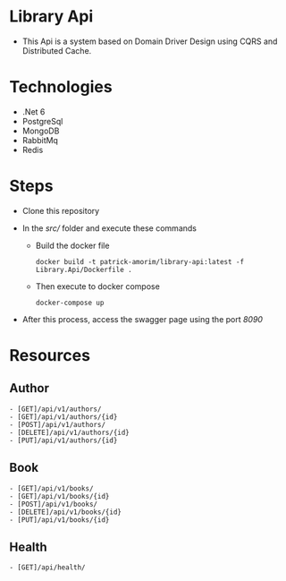 # Library Api

- This Api is a system based on Domain Driver Design using CQRS and Distributed Cache.


# Technologies

- .Net 6
- PostgreSql
- MongoDB
- RabbitMq
- Redis

# Steps

- Clone this repository

- In the *src/* folder and execute these commands
     - Build the docker file
        ```
        docker build -t patrick-amorim/library-api:latest -f Library.Api/Dockerfile .
        ```
    - Then execute to docker compose
        ```
        docker-compose up
        ```
- After this process, access the swagger page using the port *8090*

# Resources
## Author

    - [GET]/api/v1/authors/
    - [GET]/api/v1/authors/{id}
    - [POST]/api/v1/authors/
    - [DELETE]/api/v1/authors/{id}
    - [PUT]/api/v1/authors/{id}

## Book

    - [GET]/api/v1/books/
    - [GET]/api/v1/books/{id}
    - [POST]/api/v1/books/
    - [DELETE]/api/v1/books/{id}
    - [PUT]/api/v1/books/{id}

## Health

    - [GET]/api/health/
